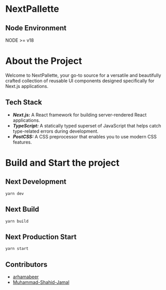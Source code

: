 # NextPallette

## Node Environment

NODE >= v18

# About the Project

Welcome to NextPallette, your go-to source for a versatile and beautifully crafted collection of reusable UI components designed specifically for Next.js applications.

## Tech Stack

- **_Next.js:_** A React framework for building server-rendered React applications.
- **_TypeScript:_** A statically typed superset of JavaScript that helps catch type-related errors during development.
- **_PostCSS:_** A CSS preprocessor that enables you to use modern CSS features.

# Build and Start the project

## Next Development

```
yarn dev
```

## Next Build

```
yarn build
```

## Next Production Start

```
yarn start
```

## Contributors

<!-- CONTRIBUTORS-LIST:START -->
- [arhamabeer](https://github.com/arhamabeer)
- [Muhammad-Shahid-Jamal](https://github.com/Muhammad-Shahid-Jamal)
<!-- CONTRIBUTORS-LIST:END -->
